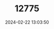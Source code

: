 ---
title: "12775"
category: "Manouria impressa"
draft: false
date: 2024-02-22 13:03:50
languages:
  French: ["Tortue imprimée"]
  Spanish; Castilian: ["Tortuga Marrón de Burma"]
  English: ["Impressed Tortoise"]
---